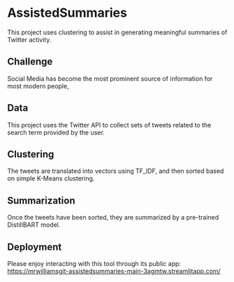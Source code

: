 # AssistedSummaries
This project uses clustering to assist in generating meaningful summaries of Twitter activity. 

## Challenge
Social Media has become the most prominent source of information for most modern people, 

## Data
This project uses the Twitter API to collect sets of tweets related to the search term provided by the user.

## Clustering
The tweets are translated into vectors using TF_IDF, and then sorted based on simple K-Means clustering.

## Summarization
Once the tweets have been sorted, they are summarized by a pre-trained DistillBART model.

## Deployment
Please enjoy interacting with this tool through its public app: https://mrwilliamsgit-assistedsummaries-main-3agmtw.streamlitapp.com/
